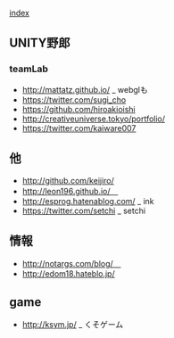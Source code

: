 [index](https://github.com/kitasenjudesign/bookmarks/blob/master/README.md)

## UNITY野郎

### teamLab  
* http://mattatz.github.io/ _ webglも
* https://twitter.com/sugi_cho
* https://github.com/hiroakioishi
* http://creativeuniverse.tokyo/portfolio/
* https://twitter.com/kaiware007

## 他
* http://github.com/keijiro/
* http://leon196.github.io/　
* http://esprog.hatenablog.com/ _ ink
* https://twitter.com/setchi _ setchi

## 情報
* http://notargs.com/blog/　
* http://edom18.hateblo.jp/



## game
* http://ksym.jp/ _ くそゲーム
